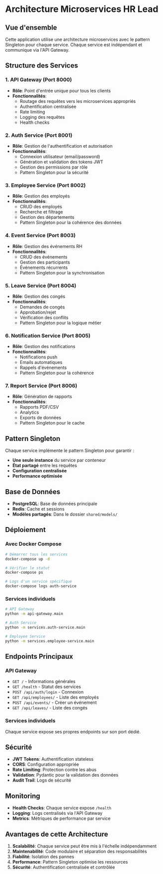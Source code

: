 # Architecture Microservices HR Lead

## Vue d'ensemble

Cette application utilise une architecture microservices avec le pattern Singleton pour chaque service. Chaque service est indépendant et communique via l'API Gateway.

## Structure des Services

### 1. API Gateway (Port 8000)
- **Rôle**: Point d'entrée unique pour tous les clients
- **Fonctionnalités**:
  - Routage des requêtes vers les microservices appropriés
  - Authentification centralisée
  - Rate limiting
  - Logging des requêtes
  - Health checks

### 2. Auth Service (Port 8001)
- **Rôle**: Gestion de l'authentification et autorisation
- **Fonctionnalités**:
  - Connexion utilisateur (email/password)
  - Génération et validation des tokens JWT
  - Gestion des permissions par rôle
  - Pattern Singleton pour la sécurité

### 3. Employee Service (Port 8002)
- **Rôle**: Gestion des employés
- **Fonctionnalités**:
  - CRUD des employés
  - Recherche et filtrage
  - Gestion des départements
  - Pattern Singleton pour la cohérence des données

### 4. Event Service (Port 8003)
- **Rôle**: Gestion des événements RH
- **Fonctionnalités**:
  - CRUD des événements
  - Gestion des participants
  - Événements récurrents
  - Pattern Singleton pour la synchronisation

### 5. Leave Service (Port 8004)
- **Rôle**: Gestion des congés
- **Fonctionnalités**:
  - Demandes de congés
  - Approbation/rejet
  - Vérification des conflits
  - Pattern Singleton pour la logique métier

### 6. Notification Service (Port 8005)
- **Rôle**: Gestion des notifications
- **Fonctionnalités**:
  - Notifications push
  - Emails automatiques
  - Rappels d'événements
  - Pattern Singleton pour la cohérence

### 7. Report Service (Port 8006)
- **Rôle**: Génération de rapports
- **Fonctionnalités**:
  - Rapports PDF/CSV
  - Analytics
  - Exports de données
  - Pattern Singleton pour le cache

## Pattern Singleton

Chaque service implémente le pattern Singleton pour garantir :
- **Une seule instance** du service par conteneur
- **État partagé** entre les requêtes
- **Configuration centralisée**
- **Performance optimisée**

## Base de Données

- **PostgreSQL**: Base de données principale
- **Redis**: Cache et sessions
- **Modèles partagés**: Dans le dossier `shared/models/`

## Déploiement

### Avec Docker Compose

```bash
# Démarrer tous les services
docker-compose up -d

# Vérifier le statut
docker-compose ps

# Logs d'un service spécifique
docker-compose logs auth-service
```

### Services individuels

```bash
# API Gateway
python -m api-gateway.main

# Auth Service
python -m services.auth-service.main

# Employee Service
python -m services.employee-service.main
```

## Endpoints Principaux

### API Gateway
- `GET /` - Informations générales
- `GET /health` - Statut des services
- `POST /api/auth/login` - Connexion
- `GET /api/employees/` - Liste des employés
- `POST /api/events/` - Créer un événement
- `GET /api/leaves/` - Liste des congés

### Services individuels
Chaque service expose ses propres endpoints sur son port dédié.

## Sécurité

- **JWT Tokens**: Authentification stateless
- **CORS**: Configuration appropriée
- **Rate Limiting**: Protection contre les abus
- **Validation**: Pydantic pour la validation des données
- **Audit Trail**: Logs de sécurité

## Monitoring

- **Health Checks**: Chaque service expose `/health`
- **Logging**: Logs centralisés via l'API Gateway
- **Metrics**: Métriques de performance par service

## Avantages de cette Architecture

1. **Scalabilité**: Chaque service peut être mis à l'échelle indépendamment
2. **Maintenabilité**: Code modulaire et séparation des responsabilités
3. **Fiabilité**: Isolation des pannes
4. **Performance**: Pattern Singleton optimise les ressources
5. **Sécurité**: Authentification centralisée et contrôlée
